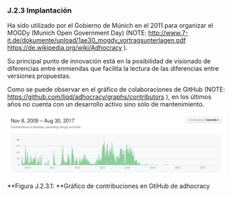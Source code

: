 ### J.2.3 Implantación

Ha sido utilizado por el Gobierno de Múnich en el 2011 para organizar el MOGDy (Munich Open Government Day)  (NOTE:   http://www.7-it.de/dokumente/upload/1ae30_mogdy_vortragsunterlagen.pdf 
https://de.wikipedia.org/wiki/Adhocracy ). 

Su principal punto de innovación está en la posibilidad de visionado de diferencias entre enmiendas que facilita la lectura de las diferencias entre versiones propuestas. 

Como se puede observar en el gráfico de colaboraciones de GitHub  (NOTE:  https://github.com/liqd/adhocracy/graphs/contributors ), en los últimos años no cuenta con un desarrollo activo sino sólo de mantenimiento.

 ![image alt text](image_1.png)

**Figura J.2.3.1: **Gráfico de contribuciones en GtiHub de adhocracy





